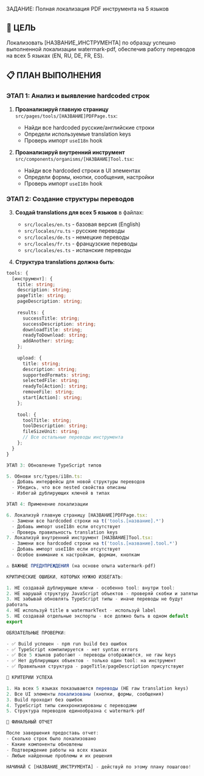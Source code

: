 ЗАДАНИЕ: Полная локализация PDF инструмента на 5 языков

  ## 🎯 ЦЕЛЬ
  Локализовать [НАЗВАНИЕ_ИНСТРУМЕНТА] по образцу успешно выполненной 
  локализации watermark-pdf, обеспечив работу переводов на всех 5 языках 
  (EN, RU, DE, FR, ES).

  ## 📋 ПЛАН ВЫПОЛНЕНИЯ

  ### ЭТАП 1: Анализ и выявление hardcoded строк
  1. **Проанализируй главную страницу** 
  `src/pages/tools/[НАЗВАНИЕ]PDFPage.tsx`:
     - Найди все hardcoded русские/английские строки 
     - Определи используемые translation keys
     - Проверь импорт `useI18n` hook

  2. **Проанализируй внутренний инструмент** 
  `src/components/organisms/[НАЗВАНИЕ]Tool.tsx`:
     - Найди все hardcoded строки в UI элементах
     - Определи формы, кнопки, сообщения, настройки
     - Проверь импорт `useI18n` hook

  ### ЭТАП 2: Создание структуры переводов
  3. **Создай translations для всех 5 языков** в файлах:
     - `src/locales/en.ts` - базовая версия (English)
     - `src/locales/ru.ts` - русские переводы
     - `src/locales/de.ts` - немецкие переводы  
     - `src/locales/fr.ts` - французские переводы
     - `src/locales/es.ts` - испанские переводы

  4. **Структура translations должна быть**:
  ```typescript
  tools: {
    [инструмент]: {
      title: string;
      description: string;
      pageTitle: string;
      pageDescription: string;
      
      results: {
        successTitle: string;
        successDescription: string;
        downloadTitle: string;
        readyToDownload: string;
        addAnother: string;
      };
      
      upload: {
        title: string;
        description: string;
        supportedFormats: string;
        selectedFile: string;
        readyTo[Action]: string;
        removeFile: string;
        start[Action]: string;
      };
      
      tool: {
        toolTitle: string;
        toolDescription: string;
        fileSizeUnit: string;
        // Все остальные переводы инструмента
      };
    }
  }

  ЭТАП 3: Обновление TypeScript типов

  5. Обнови src/types/i18n.ts:
    - Добавь интерфейсы для новой структуры переводов
    - Убедись, что все nested свойства описаны
    - Избегай дублирующих ключей в типах

  ЭТАП 4: Применение локализации

  6. Локализуй главную страницу [НАЗВАНИЕ]PDFPage.tsx:
    - Замени все hardcoded строки на t('tools.[название].*')
    - Добавь импорт useI18n если отсутствует
    - Проверь правильность translation keys
  7. Локализуй внутренний инструмент [НАЗВАНИЕ]Tool.tsx:
    - Замени все hardcoded строки на t('tools.[название].tool.*')
    - Добавь импорт useI18n если отсутствует
    - Особое внимание к настройкам, формам, кнопкам

  ⚠️ ВАЖНЫЕ ПРЕДУПРЕЖДЕНИЯ (на основе опыта watermark-pdf)

  КРИТИЧЕСКИЕ ОШИБКИ, КОТОРЫХ НУЖНО ИЗБЕГАТЬ:

  1. НЕ создавай дублирующие ключи - особенно tool: внутри tool:
  2. НЕ нарушай структуру JavaScript объектов - проверяй скобки и запятые
  3. НЕ забывай обновлять TypeScript типы - иначе переводы не будут
  работать
  4. НЕ используй title в watermarkText - используй label
  5. НЕ создавай отдельные экспорты - все должно быть в одном default
  export

  ОБЯЗАТЕЛЬНЫЕ ПРОВЕРКИ:

  - ✅ Build успешен - npm run build без ошибок
  - ✅ TypeScript компилируется - нет syntax errors
  - ✅ Все 5 языков работают - переводы отображаются, не raw keys
  - ✅ Нет дублирующих объектов - только один tool: на инструмент
  - ✅ Правильная структура - pageTitle/pageDescription присутствуют

  🎯 КРИТЕРИИ УСПЕХА

  1. На всех 5 языках показываются переводы (НЕ raw translation keys)
  2. Все UI элементы локализованы (кнопки, формы, сообщения)
  3. Build проходит без ошибок
  4. TypeScript типы синхронизированы с переводами
  5. Структура переводов единообразна с watermark-pdf

  📝 ФИНАЛЬНЫЙ ОТЧЕТ

  После завершения предоставь отчет:
  - Сколько строк было локализовано
  - Какие компоненты обновлены
  - Подтверждение работы на всех языках
  - Любые найденные проблемы и их решения

  НАЧИНАЙ С [НАЗВАНИЕ_ИНСТРУМЕНТА] - действуй по этому плану пошагово!
